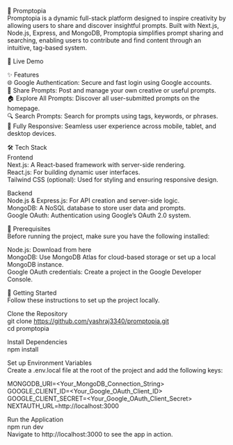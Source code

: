 🌟 Promptopia <br>
Promptopia is a dynamic full-stack platform designed to inspire creativity by allowing users to share and discover insightful prompts. Built with Next.js, Node.js, Express, and MongoDB, Promptopia simplifies prompt sharing and searching, enabling users to contribute and find content through an intuitive, tag-based system.

🚀 Live Demo


✨ Features <br>
🌐 Google Authentication: Secure and fast login using Google accounts. <br>
📢 Share Prompts: Post and manage your own creative or useful prompts. <br>
🏠 Explore All Prompts: Discover all user-submitted prompts on the homepage. <br>
🔍 Search Prompts: Search for prompts using tags, keywords, or phrases. <br>
📱 Fully Responsive: Seamless user experience across mobile, tablet, and desktop devices. <br>

🛠 Tech Stack <br>
Frontend <br>
Next.js: A React-based framework with server-side rendering.<br>
React.js: For building dynamic user interfaces.<br>
Tailwind CSS (optional): Used for styling and ensuring responsive design.<br>

Backend<br>
Node.js & Express.js: For API creation and server-side logic.<br>
MongoDB: A NoSQL database to store user data and prompts.<br>
Google OAuth: Authentication using Google’s OAuth 2.0 system.<br>

🛑 Prerequisites<br>
Before running the project, make sure you have the following installed:  <br>

Node.js: Download from here <br>
MongoDB: Use MongoDB Atlas for cloud-based storage or set up a local MongoDB instance. <br>
Google OAuth credentials: Create a project in the Google Developer Console. <br>

🚀 Getting Started <br>
Follow these instructions to set up the project locally. <br>

Clone the Repository <br>
git clone https://github.com/yashraj3340/promptopia.git <br>
cd promptopia <br>

Install Dependencies <br>
npm install <br>

Set up Environment Variables <br>
Create a .env.local file at the root of the project and add the following keys: <br>

MONGODB_URI=<Your_MongoDB_Connection_String> <br>
GOOGLE_CLIENT_ID=<Your_Google_OAuth_Client_ID> <br>
GOOGLE_CLIENT_SECRET=<Your_Google_OAuth_Client_Secret> <br>
NEXTAUTH_URL=http://localhost:3000 <br>

Run the Application <br>
npm run dev <br>
Navigate to http://localhost:3000 to see the app in action. <br>

